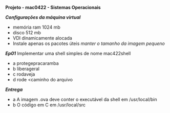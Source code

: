 **Projeto - mac0422 - Sistemas Operacionais**

***Configurações da máquina virtual***
* memória ram 1024 mb
* disco 512 mb
* VDI dinamicamente alocada
* Instale apenas os pacotes úteis *manter o tamanho da imagem pequeno*

***Ep01***
Implementar uma shell simples de nome mac422shell
* a protegepracaramba <caminho do arquivo>
* b liberageral <caminho do arquivo>
* c rodaveja <caminho do arquivo>
* d rode <caminho do arquivo

***Entrega***
* a A imagem .ova deve conter o executável da shell em /usr/local/bin
* b O código em C em /usr/local/src
